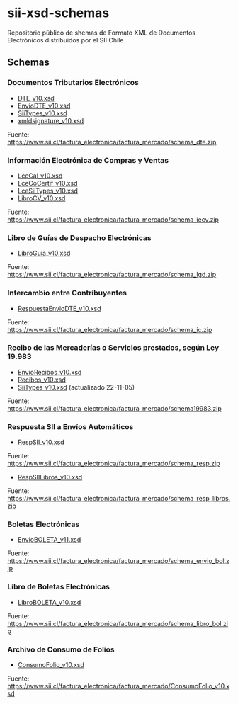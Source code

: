 # sii-xsd-schemas

Repositorio público de shemas de Formato XML de Documentos Electrónicos distribuidos por el SII Chile

## Schemas

### Documentos Tributarios Electrónicos

* [DTE_v10.xsd](schemas/DTE_v10.xsd)
* [EnvioDTE_v10.xsd](schemas/EnvioDTE_v10.xsd)
* [SiiTypes_v10.xsd](schemas/SiiTypes_v10.xsd)
* [xmldsignature_v10.xsd](schemas/xmldsignature_v10.xsd)

Fuente: https://www.sii.cl/factura_electronica/factura_mercado/schema_dte.zip

### Información Electrónica de Compras y Ventas

* [LceCal_v10.xsd](schemas/LceCal_v10.xsd)
* [LceCoCertif_v10.xsd](schemas/LceCoCertif_v10.xsd)
* [LceSiiTypes_v10.xsd](schemas/LceSiiTypes_v10.xsd)
* [LibroCV_v10.xsd](schemas/LibroCV_v10.xsd)

Fuente: https://www.sii.cl/factura_electronica/factura_mercado/schema_iecv.zip

### Libro de Guías de Despacho Electrónicas

* [LibroGuia_v10.xsd](schemas/LibroGuia_v10.xsd)

Fuente: https://www.sii.cl/factura_electronica/factura_mercado/schema_lgd.zip

### Intercambio entre Contribuyentes

* [RespuestaEnvioDTE_v10.xsd](schemas/RespuestaEnvioDTE_v10.xsd)

Fuente: https://www.sii.cl/factura_electronica/factura_mercado/schema_ic.zip

### Recibo de las Mercaderías o Servicios prestados, según Ley 19.983

* [EnvioRecibos_v10.xsd](schemas/EnvioRecibos_v10.xsd)
* [Recibos_v10.xsd](schemas/Recibos_v10.xsd)
* [SiiTypes_v10.xsd](schemas/SiiTypes_v10.xsd) (actualizado 22-11-05)

Fuente: https://www.sii.cl/factura_electronica/factura_mercado/schema19983.zip

### Respuesta SII a Envíos Automáticos

* [RespSII_v10.xsd](schemas/RespSII_v10.xsd)

Fuente: https://www.sii.cl/factura_electronica/factura_mercado/schema_resp.zip

* [RespSIILibros_v10.xsd](schemas/RespSIILibros_v10.xsd)

Fuente: https://www.sii.cl/factura_electronica/factura_mercado/schema_resp_libros.zip

### Boletas Electrónicas

* [EnvioBOLETA_v11.xsd](schemas/EnvioBOLETA_v11.xsd)

Fuente: https://www.sii.cl/factura_electronica/factura_mercado/schema_envio_bol.zip

### Libro de Boletas Electrónicas

* [LibroBOLETA_v10.xsd](schemas/LibroBOLETA_v10.xsd)

Fuente: https://www.sii.cl/factura_electronica/factura_mercado/schema_libro_bol.zip

### Archivo de Consumo de Folios

* [ConsumoFolio_v10.xsd](schemas/ConsumoFolio_v10.xsd)

Fuente: https://www.sii.cl/factura_electronica/factura_mercado/ConsumoFolio_v10.xsd
